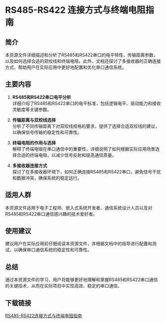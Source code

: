 # RS485-RS422 连接方式与终端电阻指南

## 简介
本资源文件详细描述和分析了RS485和RS422串口的电平特性、传输距离参数，以及如何选择合适的双绞线和终端电阻。此外，文档还探讨了多接收器的正确连接方式，帮助用户在实际应用中更好地配置和优化串口通信系统。

## 主要内容
1. **RS485和RS422串口电平分析**  
   详细介绍了RS485和RS422串口的电平标准，包括逻辑电平、驱动能力和接收灵敏度等关键参数。

2. **传输距离与双绞线选择**  
   分析了不同传输距离下对双绞线规格的要求，提供了选择合适双绞线的建议，以确保信号传输的稳定性和可靠性。

3. **终端电阻的作用与选择**  
   解释了终端电阻在串口通信中的重要性，详细说明了如何根据实际应用场景选择合适的终端电阻，以减少信号反射和提高通信质量。

4. **多接收器连接方式**  
   探讨了在多接收器环境下，如何正确连接RS485和RS422串口，避免信号干扰和数据冲突，确保系统的稳定运行。

## 适用人群
本资源文件适用于电子工程师、嵌入式系统开发者、通信系统设计人员以及对RS485和RS422串口通信感兴趣的技术爱好者。

## 使用建议
建议用户在实际应用前仔细阅读本资源文件，并根据文档中的指导进行配置和测试，以确保串口通信系统的稳定性和可靠性。

## 总结
通过本资源文件的学习，用户将能够更好地理解和掌握RS485和RS422串口通信的关键技术，从而在实际项目中实现高效、稳定的串口通信。

## 下载链接

[RS485-RS422连接方式与终端电阻指南](https://pan.quark.cn/s/be35f1871c8d)